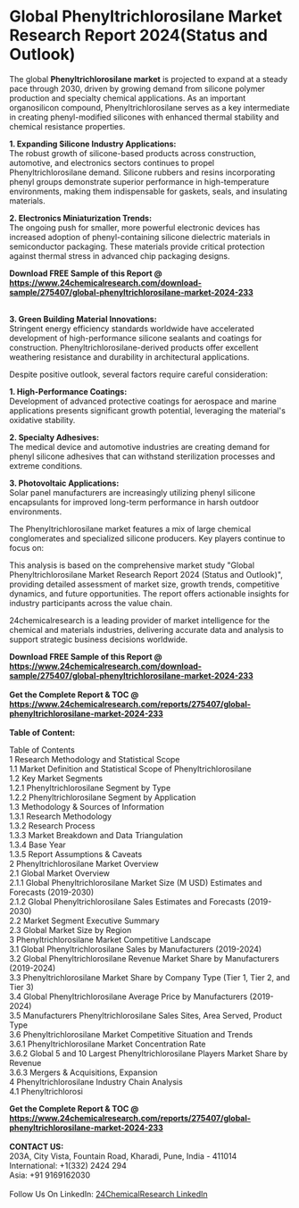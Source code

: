 <h1>Global Phenyltrichlorosilane Market Research Report 2024(Status and Outlook)</h1><p>The global <strong>Phenyltrichlorosilane market</strong> is projected to expand at a steady pace through 2030, driven by growing demand from silicone polymer production and specialty chemical applications. As an important organosilicon compound, Phenyltrichlorosilane serves as a key intermediate in creating phenyl-modified silicones with enhanced thermal stability and chemical resistance properties.</p><p><strong>1. Expanding Silicone Industry Applications:</strong><br>
The robust growth of silicone-based products across construction, automotive, and electronics sectors continues to propel Phenyltrichlorosilane demand. Silicone rubbers and resins incorporating phenyl groups demonstrate superior performance in high-temperature environments, making them indispensable for gaskets, seals, and insulating materials.</p><p><strong>2. Electronics Miniaturization Trends:</strong><br>
The ongoing push for smaller, more powerful electronic devices has increased adoption of phenyl-containing silicone dielectric materials in semiconductor packaging. These materials provide critical protection against thermal stress in advanced chip packaging designs.</p><div><b>Download FREE Sample of this Report @ 
            <a href="https://www.24chemicalresearch.com/download-sample/275407/global-phenyltrichlorosilane-market-2024-233">
            https://www.24chemicalresearch.com/download-sample/275407/global-phenyltrichlorosilane-market-2024-233</a></b></div><br><p><strong>3. Green Building Material Innovations:</strong><br>
Stringent energy efficiency standards worldwide have accelerated development of high-performance silicone sealants and coatings for construction. Phenyltrichlorosilane-derived products offer excellent weathering resistance and durability in architectural applications.</p><p>Despite positive outlook, several factors require careful consideration:</p><p><strong>1. High-Performance Coatings:</strong><br>
Development of advanced protective coatings for aerospace and marine applications presents significant growth potential, leveraging the material's oxidative stability.</p><p><strong>2. Specialty Adhesives:</strong><br>
The medical device and automotive industries are creating demand for phenyl silicone adhesives that can withstand sterilization processes and extreme conditions.</p><p><strong>3. Photovoltaic Applications:</strong><br>
Solar panel manufacturers are increasingly utilizing phenyl silicone encapsulants for improved long-term performance in harsh outdoor environments.</p><p>The Phenyltrichlorosilane market features a mix of large chemical conglomerates and specialized silicone producers. Key players continue to focus on:</p><p>This analysis is based on the comprehensive market study "Global Phenyltrichlorosilane Market Research Report 2024 (Status and Outlook)", providing detailed assessment of market size, growth trends, competitive dynamics, and future opportunities. The report offers actionable insights for industry participants across the value chain.</p><p>24chemicalresearch is a leading provider of market intelligence for the chemical and materials industries, delivering accurate data and analysis to support strategic business decisions worldwide.</p><div><b>Download FREE Sample of this Report @ 
            <a href="https://www.24chemicalresearch.com/download-sample/275407/global-phenyltrichlorosilane-market-2024-233">
            https://www.24chemicalresearch.com/download-sample/275407/global-phenyltrichlorosilane-market-2024-233</a></b></div><br><div><b>Get the Complete Report & TOC @ 
            <a href="https://www.24chemicalresearch.com/reports/275407/global-phenyltrichlorosilane-market-2024-233">
            https://www.24chemicalresearch.com/reports/275407/global-phenyltrichlorosilane-market-2024-233</a></b></div><br>
            <b>Table of Content:</b><p>Table of Contents<br />
1 Research Methodology and Statistical Scope<br />
1.1 Market Definition and Statistical Scope of Phenyltrichlorosilane<br />
1.2 Key Market Segments<br />
1.2.1 Phenyltrichlorosilane Segment by Type<br />
1.2.2 Phenyltrichlorosilane Segment by Application<br />
1.3 Methodology & Sources of Information<br />
1.3.1 Research Methodology<br />
1.3.2 Research Process<br />
1.3.3 Market Breakdown and Data Triangulation<br />
1.3.4 Base Year<br />
1.3.5 Report Assumptions & Caveats<br />
2 Phenyltrichlorosilane Market Overview<br />
2.1 Global Market Overview<br />
2.1.1 Global Phenyltrichlorosilane Market Size (M USD) Estimates and Forecasts (2019-2030)<br />
2.1.2 Global Phenyltrichlorosilane Sales Estimates and Forecasts (2019-2030)<br />
2.2 Market Segment Executive Summary<br />
2.3 Global Market Size by Region<br />
3 Phenyltrichlorosilane Market Competitive Landscape<br />
3.1 Global Phenyltrichlorosilane Sales by Manufacturers (2019-2024)<br />
3.2 Global Phenyltrichlorosilane Revenue Market Share by Manufacturers (2019-2024)<br />
3.3 Phenyltrichlorosilane Market Share by Company Type (Tier 1, Tier 2, and Tier 3)<br />
3.4 Global Phenyltrichlorosilane Average Price by Manufacturers (2019-2024)<br />
3.5 Manufacturers Phenyltrichlorosilane Sales Sites, Area Served, Product Type<br />
3.6 Phenyltrichlorosilane Market Competitive Situation and Trends<br />
3.6.1 Phenyltrichlorosilane Market Concentration Rate<br />
3.6.2 Global 5 and 10 Largest Phenyltrichlorosilane Players Market Share by Revenue<br />
3.6.3 Mergers & Acquisitions, Expansion<br />
4 Phenyltrichlorosilane Industry Chain Analysis<br />
4.1 Phenyltrichlorosi</p><div><b>Get the Complete Report & TOC @ 
            <a href="https://www.24chemicalresearch.com/reports/275407/global-phenyltrichlorosilane-market-2024-233">
            https://www.24chemicalresearch.com/reports/275407/global-phenyltrichlorosilane-market-2024-233</a></b></div><br><b>CONTACT US:</b><br>
            203A, City Vista, Fountain Road, Kharadi, Pune, India - 411014<br>
            International: +1(332) 2424 294<br>
            Asia: +91 9169162030 <br><br>
            Follow Us On LinkedIn: <a href="https://www.linkedin.com/company/24chemicalresearch/">24ChemicalResearch LinkedIn</a>
